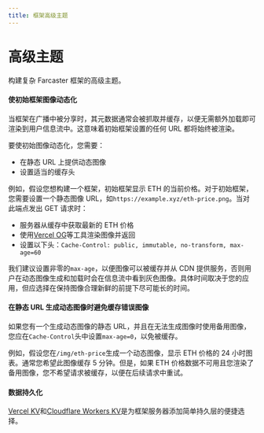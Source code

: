 ```yaml
---
title: 框架高级主题
---
```


# 高级主题

构建复杂 Farcaster 框架的高级主题。

#### 使初始框架图像动态化

当框架在广播中被分享时，其元数据通常会被抓取并缓存，以便无需额外加载即可渲染到用户信息流中。这意味着初始框架设置的任何 URL 都将始终被渲染。

要使初始图像动态化，您需要：

- 在静态 URL 上提供动态图像
- 设置适当的缓存头

例如，假设您想构建一个框架，初始框架显示 ETH 的当前价格。对于初始框架，您需要设置一个静态图像 URL，如`https://example.xyz/eth-price.png`。当对此端点发出 GET 请求时：

- 服务器从缓存中获取最新的 ETH 价格
- 使用[Vercel OG](https://vercel.com/docs/functions/og-image-generation)等工具渲染图像并返回
- 设置以下头：`Cache-Control: public, immutable, no-transform, max-age=60`

我们建议设置非零的`max-age`，以便图像可以被缓存并从 CDN 提供服务，否则用户在动态图像生成和加载时会在信息流中看到灰色图像。具体时间取决于您的应用，但应选择在保持图像合理新鲜的前提下尽可能长的时间。

#### 在静态 URL 生成动态图像时避免缓存错误图像

如果您有一个生成动态图像的静态 URL，并且在无法生成图像时使用备用图像，您应在`Cache-Control`头中设置`max-age=0`，以免被缓存。

例如，假设您在`/img/eth-price`生成一个动态图像，显示 ETH 价格的 24 小时图表。通常您希望此图像缓存 5 分钟。但是，如果 ETH 价格数据不可用且您渲染了备用图像，您不希望请求被缓存，以便在后续请求中重试。

#### 数据持久化

[Vercel KV](https://vercel.com/docs/storage/vercel-kv)和[Cloudflare Workers KV](https://developers.cloudflare.com/kv/)是为框架服务器添加简单持久层的便捷选择。
